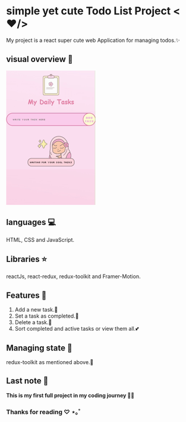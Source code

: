 # simple yet cute Todo List Project < ♥/>

My project is a react super cute web Application for managing todos.✨ 

## visual overview 🍓 

![Todo App Overview](/todoGif.gif)


## languages 💻

HTML, CSS and JavaScript.

## Libraries ⭐

reactJs, react-redux, redux-toolkit and Framer-Motion.

## Features 🌟

1. Add a new task.💌
2. Set a task as completed.💖
3. Delete a task.🤍
4. Sort completed and active tasks or view them all.💕


## Managing state 💫

redux-toolkit as mentioned above.🌻

## Last note 🌼

**This is my first full project in my coding journey 🍒🚀**


### Thanks for reading ♡ ⋆｡˚ 







